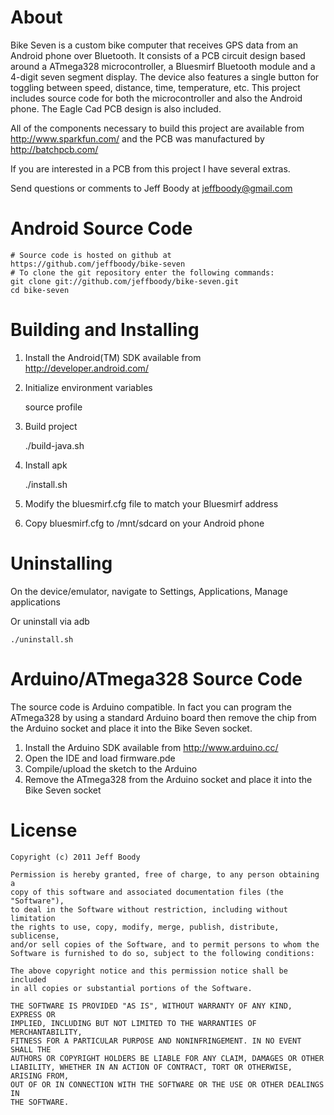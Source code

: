 About
=====

Bike Seven is a custom bike computer that receives GPS
data from an Android phone over Bluetooth. It consists
of a PCB circuit design based around a ATmega328
microcontroller, a Bluesmirf Bluetooth module and a
4-digit seven segment display. The device also features
a single button for toggling between speed, distance,
time, temperature, etc. This project includes source
code for both the microcontroller and also the Android
phone. The Eagle Cad PCB design is also included.

All of the components necessary to build this project
are available from http://www.sparkfun.com/ and the PCB
was manufactured by http://batchpcb.com/

If you are interested in a PCB from this project I have
several extras.

Send questions or comments to Jeff Boody at jeffboody@gmail.com

Android Source Code
===================

	# Source code is hosted on github at https://github.com/jeffboody/bike-seven
	# To clone the git repository enter the following commands:
	git clone git://github.com/jeffboody/bike-seven.git
	cd bike-seven

Building and Installing
=======================

1. Install the Android(TM) SDK available from http://developer.android.com/
2. Initialize environment variables

	<edit profile>
	source profile

3. Build project

	./build-java.sh

4. Install apk

	./install.sh

5. Modify the bluesmirf.cfg file to match your Bluesmirf address
6. Copy bluesmirf.cfg to /mnt/sdcard on your Android phone

Uninstalling
============

On the device/emulator, navigate to Settings, Applications, Manage applications

Or uninstall via adb

	./uninstall.sh

Arduino/ATmega328 Source Code
=============================

The source code is Arduino compatible. In fact you can program
the ATmega328 by using a standard Arduino board then remove the
chip from the Arduino socket and place it into the Bike Seven
socket.

1. Install the Arduino SDK available from http://www.arduino.cc/
2. Open the IDE and load firmware.pde
3. Compile/upload the sketch to the Arduino
4. Remove the ATmega328 from the Arduino socket and place it into the Bike Seven socket

License
=======

	Copyright (c) 2011 Jeff Boody

	Permission is hereby granted, free of charge, to any person obtaining a
	copy of this software and associated documentation files (the "Software"),
	to deal in the Software without restriction, including without limitation
	the rights to use, copy, modify, merge, publish, distribute, sublicense,
	and/or sell copies of the Software, and to permit persons to whom the
	Software is furnished to do so, subject to the following conditions:

	The above copyright notice and this permission notice shall be included
	in all copies or substantial portions of the Software.

	THE SOFTWARE IS PROVIDED "AS IS", WITHOUT WARRANTY OF ANY KIND, EXPRESS OR
	IMPLIED, INCLUDING BUT NOT LIMITED TO THE WARRANTIES OF MERCHANTABILITY,
	FITNESS FOR A PARTICULAR PURPOSE AND NONINFRINGEMENT. IN NO EVENT SHALL THE
	AUTHORS OR COPYRIGHT HOLDERS BE LIABLE FOR ANY CLAIM, DAMAGES OR OTHER
	LIABILITY, WHETHER IN AN ACTION OF CONTRACT, TORT OR OTHERWISE, ARISING FROM,
	OUT OF OR IN CONNECTION WITH THE SOFTWARE OR THE USE OR OTHER DEALINGS IN
	THE SOFTWARE.
